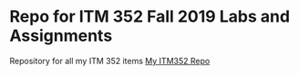 # Repo for ITM 352 Fall 2019 Labs and Assignments
Repository for all my ITM 352 items
[My ITM352 Repo](https://github.com/poiketa/ITM352_F19_repo)